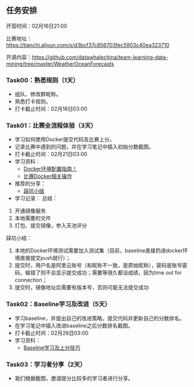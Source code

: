 ## 任务安排

开营时间：02月16日21:00

比赛地址：https://tianchi.aliyun.com/s/d3bcf37c856703fec5903c40ea323710

开源内容：https://github.com/datawhalechina/team-learning-data-mining/tree/master/WeatherOceanForecasts

### Task00：熟悉规则（1天）

- 组队、修改群昵称。
- 熟悉打卡规则。
- 打卡截止时间：02月18日03:00

### Task01：比赛全流程体验（3天）

- 学习如何使用Docker提交代码及比赛上分。
- 记录比赛中遇到的问题，并在学习笔记中插入初始分数截图。
- 打卡截止时间：02月21日03:00
- 学习资料：
  - [Docker环境配置指南！](https://tianchi.aliyun.com/competition/entrance/231759/tab/226)
  - [比赛Docker相关操作](https://github.com/datawhalechina/team-learning-data-mining/blob/master/WeatherOceanForecasts/docker%E7%9B%B8%E5%85%B3.md)
- 推荐的分享：
  - [踩坑小结](https://blog.csdn.net/weixin_40807714/article/details/113856151)
- 学习记录：
总结：

1. 开通镜像服务
2. 本地需要的文件
3. 打包、提交镜像，参入天池评分

踩坑小结：
1. 本地的Docker环境测试需要加入测试集（目前，baseline直接扔进docker环境直接提交push就行）；
2. 提交时，用户名是阿里云账号（和昵称不一致，是原始昵称），密码是账号密码，输错了则不会显示提交成功；需要等很久都没成绩，因为time out for connection；
3. 提交时，镜像地址后需要有版本号，否则可能无法提交成功

### Task02：Baseline学习及改进（5天）

- 学习baseline，并提出自己的改进策略，提交代码并更新自己的分数排名。
- 在学习笔记中插入改进baseline之后分数排名截图。
- 打卡截止时间：02月26日03:00
- 学习资料：
  - [Baseline学习及上分技巧](https://github.com/datawhalechina/team-learning-data-mining/blob/master/WeatherOceanForecasts/baseline%E7%9B%B8%E5%85%B3.md)

### Task03：学习者分享（2天）

- 我们根据截图，邀请提分比较多的学习者进行分享。